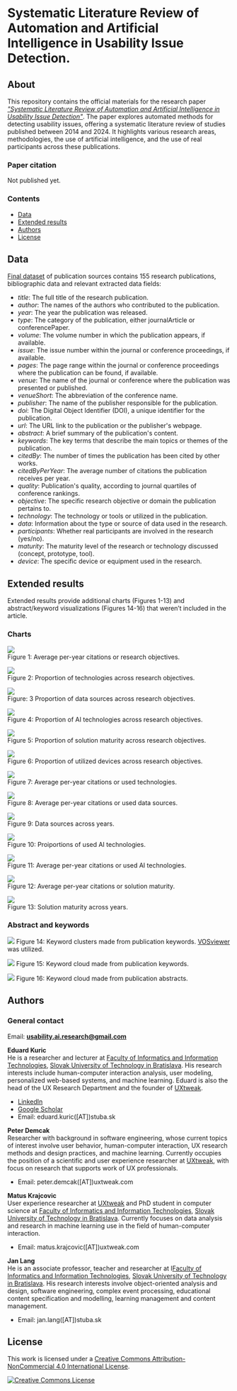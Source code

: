 # Systematic Literature Review of Automation and Artificial Intelligence in Usability Issue Detection.

## About

This repository contains the official materials for the research paper [*"Systematic Literature Review of Automation and Artificial Intelligence in Usability Issue Detection"*](https://arxiv.org/abs/2504.01415). The paper explores automated methods for detecting usability issues, offering a systematic literature review of studies published between 2014 and 2024. It highlights various research areas, methodologies, the use of artificial intelligence, and the use of real participants across these publications.

### Paper citation

Not published yet.

### Contents

* [Data](#data)
* [Extended results](#extended-results)
* [Authors](#authors)
* [License](#license)

## Data

[Final dataset](./data/dataset.csv) of publication sources contains 155 research publications, bibliographic data and relevant extracted data fields:
- *title*: The full title of the research publication.
- *author*: The names of the authors who contributed to the publication.
- *year*: The year the publication was released.
- *type*: The category of the publication, either journalArticle or conferencePaper.
- *volume*: The volume number in which the publication appears, if available.
- *issue*: The issue number within the journal or conference proceedings, if available.
- *pages*: The page range within the journal or conference proceedings where the publication can be found, if available.
- *venue*: The name of the journal or conference where the publication was presented or published.
- *venueShort*: The abbreviation of the conference name.
- *publisher*: The name of the publisher responsible for the publication.
- *doi*: The Digital Object Identifier (DOI), a unique identifier for the publication.
- *url*: The URL link to the publication or the publisher's webpage.
- *abstract*: A brief summary of the publication's content.
- *keywords*: The key terms that describe the main topics or themes of the publication.
- *citedBy*: The number of times the publication has been cited by other works.
- *citedByPerYear*: The average number of citations the publication receives per year.
- *quality*: Publication's quality, according to journal quartiles of conference rankings.
- *objective*: The specific research objective or domain the publication pertains to.
- *technology*: The technology or tools or utilized in the publication.
- *data*: Information about the type or source of data used in the research.
- *participants*: Whether real participants are involved in the research (yes/no).
- *maturity*: The maturity level of the research or technology discussed (concept, prototype, tool).
- *device*: The specific device or equipment used in the research.


## Extended results

Extended results provide additional charts (Figures 1-13) and abstract/keyword visualizations (Figures 14-16) that weren’t included in the article.

### Charts

![](./charts/area-cite.svg)\
Figure 1: Average per-year citations or research objectives.

![](./charts/area-tech.svg)\
Figure 2: Proportion of technologies across research objectives.

![](./charts/area-data.svg)\
Figure: 3 Proportion of data sources across research objectives.

![](./charts/area-AI.svg)\
Figure 4: Proportion of AI technologies across research objectives.

![](./charts/area-maturity.svg)\
Figure 5: Proportion of solution maturity across research objectives.

![](./charts/area-device.svg)\
Figure 6: Proportion of utilized devices across research objectives.

![](./charts/tech-cite.svg)\
Figure 7: Average per-year citations or used technologies.

![](./charts/data-cite.svg)\
Figure 8: Average per-year citations or used data sources.

![](./charts/data-year.svg)\
Figure 9: Data sources across years.

![](./charts/AI.svg)\
Figure 10: Proiportions of used AI technologies.

![](./charts/AI-cite.svg)\
Figure 11: Average per-year citations or used AI technologies.

![](./charts/maturity-cite.svg)\
Figure 12: Average per-year citations or solution maturity.

![](./charts/maturity-year.svg)\
Figure 13: Solution maturity across years.

### Abstract and keywords

![](./charts/keyword-clusters.png)
Figure 14: Keyword clusters made from publication keywords. [VOSviewer](https://www.vosviewer.com/) was utilized.

![](./charts/keyword-cloud.jpg)
Figure 15: Keyword cloud made from publication keywords.

![](./charts/abstract-cloud.png)
Figure 16: Keyword cloud made from publication abstracts.

## Authors

### General contact 

Email: 
**usability.ai.research@gmail.com**


**Eduard Kuric**\
He is a researcher and lecturer at [Faculty of Informatics and Information Technologies](https://www.fiit.stuba.sk/), [Slovak University of Technology in Bratislava](https://www.stuba.sk/). His research interests include human-computer interaction analysis, user modeling, personalized web-based systems, and machine learning. Eduard is also the head of the UX Research Department and the founder of [UXtweak](https://www.uxtweak.com/).
- [LinkedIn](https://www.linkedin.com/in/eduard-kuric-b7141280/)
- [Google Scholar](https://scholar.google.com/citations?user=MwjpNoAAAAAJ&hl=en&oi=ao)
- Email: eduard.kuric([AT])stuba.sk

**Peter Demcak**\
Researcher with background in software engineering, whose current topics of interest involve user behavior, human-computer interaction, UX research methods and design practices, and machine learning. Currently occupies the position of a scientific and user experience researcher at [UXtweak](https://www.uxtweak.com/), with focus on research that supports work of UX professionals.

- Email: peter.demcak([AT])uxtweak.com

**Matus Krajcovic**\
User experience researcher at [UXtweak](https://www.uxtweak.com/) and PhD student in computer science at [Faculty of Informatics and Information Technologies](https://www.fiit.stuba.sk/), [Slovak University of Technology in Bratislava](https://www.stuba.sk/). Currently focuses on data analysis and research in machine learning use in the field of human-computer interaction.
- Email: matus.krajcovic([AT])uxtweak.com

**Jan Lang**\
He is an associate professor, teacher and researcher at I[Faculty of Informatics and Information Technologies](https://www.fiit.stuba.sk/), [Slovak University of Technology in Bratislava](https://www.stuba.sk/). His research interests involve object-oriented analysis and design, software engineering, complex event processing, educational content specification and modelling, learning management and content management.

- Email: jan.lang([AT])stuba.sk

## License
This work is licensed under a [Creative Commons Attribution-NonCommercial 4.0 International License](http://creativecommons.org/licenses/by-nc/4.0/).

[![Creative Commons License](https://i.creativecommons.org/l/by-nc/4.0/88x31.png)](http://creativecommons.org/licenses/by-nc/4.0/)
